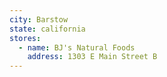```yaml
---
city: Barstow
state: california
stores:
  - name: BJ's Natural Foods
    address: 1303 E Main Street B
---
```


